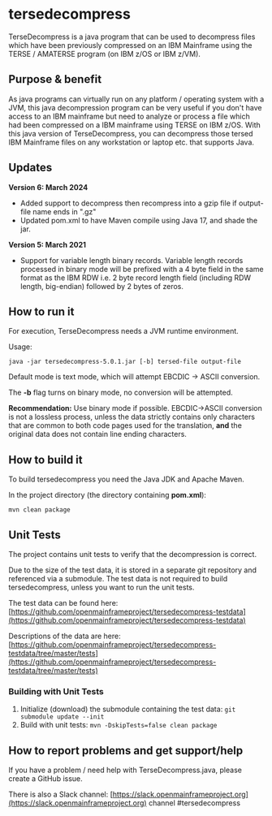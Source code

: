 # tersedecompress

TerseDecompress is a java program that can be used to decompress files
which have been previously compressed on an IBM Mainframe
using the TERSE / AMATERSE program (on IBM z/OS or IBM z/VM).

## Purpose & benefit ##

As java programs can virtually run on any platform / operating system
with a JVM, this java decompression program can be very useful if you
don't have access to an IBM mainframe but need to analyze or process a
file which had been compressed on a IBM mainframe using TERSE on IBM z/OS.
With this java version of TerseDecompress, you can decompress those tersed
IBM Mainframe files on any workstation or laptop etc. that supports Java.

## Updates ##

**Version 6: March 2024**

- Added support to decompress then recompress into a gzip file if output-file name ends in ".gz"
- Updated pom.xml to have Maven compile using Java 17, and shade the jar.

**Version 5: March 2021**

- Support for variable length binary records. Variable length records processed in binary mode will be prefixed with a 4 byte field in the same format as the IBM RDW i.e. 2 byte record length field (including RDW length, big-endian) followed by 2 bytes of zeros.

## How to run it ##

For execution, TerseDecompress needs a JVM runtime environment.

Usage:

```java -jar tersedecompress-5.0.1.jar [-b] tersed-file output-file```

Default mode is text mode, which will attempt EBCDIC -> ASCII conversion.

The **-b** flag turns on binary mode, no conversion will be attempted.

**Recommendation:** Use binary mode if possible. EBCDIC->ASCII conversion is not a lossless process, unless the data strictly contains only characters that are common to both code pages used for the translation, **and** the original data does not contain line ending characters.  

## How to build it ##

To build tersedecompress you need the Java JDK and Apache Maven.

In the project directory (the directory containing **pom.xml**):

```mvn clean package```

## Unit Tests ##

The project contains unit tests to verify that the decompression is correct.

Due to the size of the test data, it is stored in a separate git repository and referenced via a submodule. The test data is not required to build tersedecompress, unless you want to run the unit tests.

The test data can be found here:
[https://github.com/openmainframeproject/tersedecompress-testdata](https://github.com/openmainframeproject/tersedecompress-testdata)

Descriptions of the data are here:
[https://github.com/openmainframeproject/tersedecompress-testdata/tree/master/tests](https://github.com/openmainframeproject/tersedecompress-testdata/tree/master/tests)


### Building with Unit Tests ###

1. Initialize (download) the submodule containing the test data:
```git submodule update --init```
2. Build with unit tests:
```mvn -DskipTests=false clean package```

## How to report problems and get support/help ##

If you have a problem / need help with TerseDecompress.java, please create a GitHub issue.

There is also a Slack channel: [https://slack.openmainframeproject.org](https://slack.openmainframeproject.org) channel #tersedecompress

